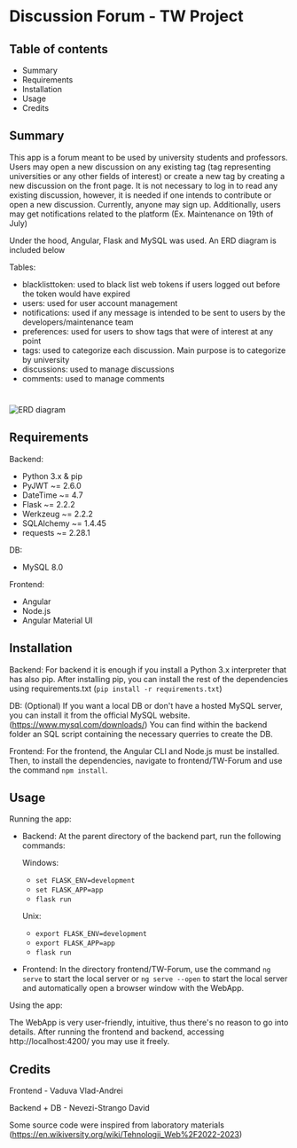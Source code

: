 # Discussion Forum - TW Project

## Table of contents

- Summary
- Requirements
- Installation
- Usage
- Credits


## Summary

This app is a forum meant to be used by university students and professors. Users may open a new discussion on any existing tag (tag representing universities or any other fields of interest) or create a new tag by creating a new discussion on the front page.
It is not necessary to log in to read any existing discussion, however, it is needed if one intends to contribute or open a new discussion. 
Currently, anyone may sign up. 
Additionally, users may get notifications related to the platform (Ex. Maintenance on 19th of July)

Under the hood, Angular, Flask and MySQL was used. An ERD diagram is included below

Tables:
- blacklisttoken: used to black list web tokens if users logged out before the token would have expired
- users: used for user account management
- notifications: used if any message is intended to be sent to users by the developers/maintenance team
- preferences: used for users to show tags that were of interest at any point
- tags: used to categorize each discussion. Main purpose is to categorize by university
- discussions: used to manage discussions
- comments: used to manage comments

#
![ERD diagram](https://user-images.githubusercontent.com/92172532/212942788-c998e778-8c2e-475b-9412-fbeaaee7b136.png)

## Requirements

Backend:
- Python 3.x & pip
- PyJWT ~= 2.6.0
- DateTime ~= 4.7
- Flask ~= 2.2.2
- Werkzeug ~= 2.2.2
- SQLAlchemy ~= 1.4.45
- requests ~= 2.28.1

DB:
- MySQL 8.0

Frontend:
- Angular
- Node.js
- Angular Material UI


## Installation

Backend:
For backend it is enough if you install a Python 3.x interpreter that has also pip. After installing pip, you can install the rest of the dependencies using requirements.txt (`pip install -r requirements.txt`)

DB: (Optional)
If you want a local DB or don't have a hosted MySQL server, you can install it from the official MySQL website. (https://www.mysql.com/downloads/)
You can find within the backend folder an SQL script containing the necessary querries to create the DB.

Frontend:
For the frontend, the Angular CLI and Node.js must be installed. Then, to install the dependencies, navigate to frontend/TW-Forum and use the command `npm install`.



## Usage

Running the app:

- Backend:
  At the parent directory of the backend part, run the following commands:
  
  Windows:
  - `set FLASK_ENV=development`
  - `set FLASK_APP=app`
  - `flask run`
  
  Unix:
  - `export FLASK_ENV=development`
  - `export FLASK_APP=app`
  - `flask run`

- Frontend:
In the directory frontend/TW-Forum, use the command `ng serve` to start the local server or `ng serve --open` to start the local server and automatically open a browser window with the WebApp.
  
Using the app:
 
The WebApp is very user-friendly, intuitive, thus there's no reason to go into details. After running the frontend and backend, accessing http://localhost:4200/ you may use it freely.
  

## Credits

Frontend - Vaduva Vlad-Andrei

Backend + DB - Nevezi-Strango David

Some source code were inspired from laboratory materials (https://en.wikiversity.org/wiki/Tehnologii_Web%2F2022-2023)
